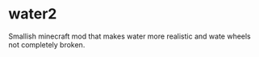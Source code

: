 # water2
Smallish minecraft mod that makes water more realistic and wate wheels not completely broken.
